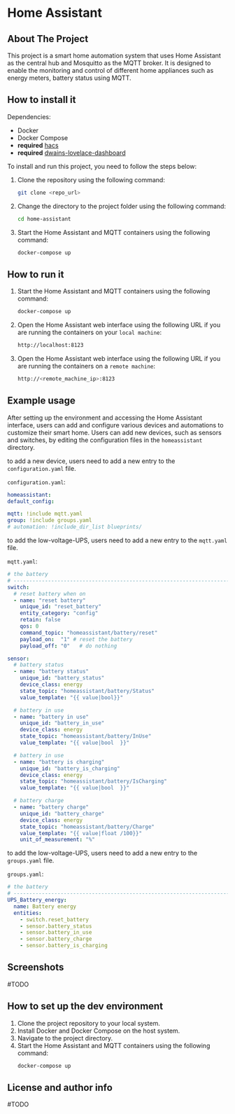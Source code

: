 # Home Assistant
## About The Project
This project is a smart home automation system that uses Home Assistant as the central hub and Mosquitto as the MQTT broker. 
It is designed to enable the monitoring and control of different home appliances such as energy meters, battery status using MQTT.

## How to install it
Dependencies:
- Docker
- Docker Compose
- **required** [hacs](https://hacs.xyz/docs/configuration/basic/#device-registration) 
- **required** [dwains-lovelace-dashboard](https://dwainscheeren.github.io/dwains-lovelace-dashboard/v3/information/installation.html#installation)

To install and run this project, you need to follow the steps below:
1. Clone the repository using the following command:
    ```bash
    git clone <repo_url>
    ```
2. Change the directory to the project folder using the following command:
    ```bash
    cd home-assistant
    ```
3. Start the Home Assistant and MQTT containers using the following command:
    ```bash
    docker-compose up
    ```
## How to run it
1. Start the Home Assistant and MQTT containers using the following command:
    ```bash
    docker-compose up
    ```
2. Open the Home Assistant web interface using the following URL if you are running the containers on your `local machine`:
    ```bash
    http://localhost:8123
    ```  
3. Open the Home Assistant web interface using the following URL if you are running the containers on a `remote machine`:
    ```bash
    http://<remote_machine_ip>:8123
    ```  
## Example usage
After setting up the environment and accessing the Home Assistant interface, users can add and configure various devices and automations to customize their smart home. 
Users can add new devices, such as sensors and switches, by editing the configuration files in the `homeassistant` directory.

to add a new device, users need to add a new entry to the `configuration.yaml` file.

`configuration.yaml`:
```yaml
homeassistant:
default_config:

mqtt: !include mqtt.yaml
group: !include groups.yaml
# automation: !include_dir_list blueprints/
```
to add the low-voltage-UPS, users need to add a new entry to the `mqtt.yaml` file.

`mqtt.yaml`:
```yaml
# the battery
# ---------------------------------------------------------------------
switch:
  # reset battery when on
  - name: "reset battery"
    unique_id: "reset_battery"
    entity_category: "config"
    retain: false
    qos: 0
    command_topic: "homeassistant/battery/reset"
    payload_on:  "1" # reset the battery
    payload_off: "0"   # do nothing

sensor:
  # battery status
  - name: "battery status"
    unique_id: "battery_status"
    device_class: energy
    state_topic: "homeassistant/battery/Status"
    value_template: "{{ value|bool}}"

  # battery in use
  - name: "battery in use"
    unique_id: "battery_in_use"
    device_class: energy
    state_topic: "homeassistant/battery/InUse"
    value_template: "{{ value|bool  }}"

  # battery in use
  - name: "battery is charging"
    unique_id: "battery_is_charging"
    device_class: energy
    state_topic: "homeassistant/battery/IsCharging"
    value_template: "{{ value|bool  }}" 

  # battery charge
  - name: "battery charge"
    unique_id: "battery_charge"
    device_class: energy
    state_topic: "homeassistant/battery/Charge"
    value_template: "{{ value|float /100}}"
    unit_of_measurement: "%"
```
to add the low-voltage-UPS, users need to add a new entry to the `groups.yaml` file.

`groups.yaml`:
```yaml
# the battery
# ---------------------------------------------------------------------
UPS_Battery_energy:
  name: Battery energy
  entities:
    - switch.reset_battery
    - sensor.battery_status
    - sensor.battery_in_use
    - sensor.battery_charge
    - sensor.battery_is_charging
```
## Screenshots
#TODO

## How to set up the dev environment
1. Clone the project repository to your local system.
2. Install Docker and Docker Compose on the host system.
3. Navigate to the project directory.
4. Start the Home Assistant and MQTT containers using the following command:
    ```bash
    docker-compose up
    ```

## License and author info
#TODO 